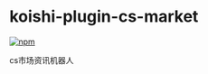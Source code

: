 # koishi-plugin-cs-market

[![npm](https://img.shields.io/npm/v/koishi-plugin-cs-market?style=flat-square)](https://www.npmjs.com/package/koishi-plugin-cs-market)

cs市场资讯机器人
